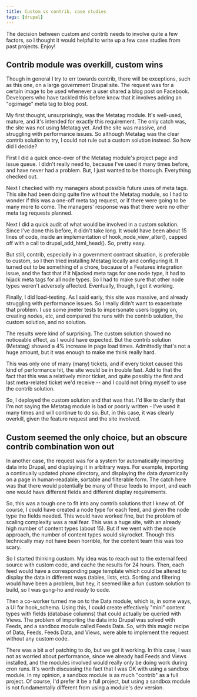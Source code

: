 ```yaml
---
title: Custom vs contrib, case studies
tags: [drupal]
---
```

The decision between custom and contrib needs to involve quite a few factors, so I thought it would helpful to write up a few case studies from past projects. Enjoy!

## Contrib module was overkill, custom wins

Though in general I try to err towards contrib, there will be exceptions, such as this one, on a large government Drupal site. The request was for a certain image to be used whenever a user shared a blog post on Facebook. Developers who have tackled this before know that it involves adding an "og:image" meta tag to blog post.

My first thought, unsurprisingly, was the Metatag module. It's well-used, mature, and it's intended for exactly this requirement. The only catch was, the site was not using Metatag yet. And the site was massive, and struggling with performance issues. So although Metatag was the clear contrib solution to try, I could not rule out a custom solution instead. So how did I decide?

First I did a quick once-over of the Metatag module's project page and issue queue. I didn't really need to, because I've used it many times before, and have never had a problem. But, I just wanted to be thorough. Everything checked out.

Next I checked with my managers about possible future uses of meta tags. This site had been doing quite fine without the Metatag module, so I had to wonder if this was a one-off meta tag request, or if there were going to be many more to come. The managers' response was that there were no other meta tag requests planned.

Next I did a quick audit of what would be involved in a custom solution. Since I've done this before, it didn't take long. It would have been about 15 lines of code, inside an implementation of hook_node_view_alter(), capped off with a call to drupal_add_html_head(). So, pretty easy.

But still, contrib, especially in a government contract situation, is preferable to custom, so I then tried installing Metatag locally and configuring it. It turned out to be something of a chore, because of a Features integration issue, and the fact that if it hijacked meta tags for one node type, it had to hijack meta tags for all node types. So I had to make sure that other node types weren't adversely affected. Eventually, though, I got it working.

Finally, I did load-testing. As I said early, this site was massive, and already struggling with performance issues. So I really didn't want to exacerbate that problem. I use some jmeter tests to impersonate users logging on, creating nodes, etc, and compared the runs with the contrib solution, the custom solution, and no solution.

The results were kind of surprising. The custom solution showed no noticeable effect, as I would have expected. But the contrib solution (Metatag) showed a 4% increase in page load times. Admittedly that's not a huge amount, but it was enough to make me think really hard.

This was only one of many (many) tickets, and if every ticket caused this kind of performance hit, the site would be in trouble fast. Add to that the fact that this was a relatively minor ticket, and quite possibly the first and last meta-related ticket we'd receive -- and I could not bring myself to use the contrib solution.

So, I deployed the custom solution and that was that. I'd like to clarify that I'm not saying the Metatag module is bad or poorly written - I've used it many times and will continue to do so. But, in this case, it was clearly overkill, given the feature request and the site involved.

## Custom seemed the only choice, but an obscure contrib combination won out

In another case, the request was for a system for automatically importing data into Drupal, and displaying it in arbitrary ways. For example, importing a continually updated phone directory, and displaying the data dynamically on a page in human-readable, sortable and filterable form. The catch here was that there would potentially be many of these feeds to import, and each one would have different fields and different display requirements.

So, this was a tough one to fit into any contrib solutions that I knew of. Of course, I could have created a node type for each feed, and given the node type the fields needed. This would have worked fine, but the problem of scaling complexity was a real fear. This was a huge site, with an already high number of content types (about 15). But if we went with the node approach, the number of content types would skyrocket. Though this technically may not have been horrible, for the content team this was too scary.

So I started thinking custom. My idea was to reach out to the external feed source with custom code, and cache the results for 24 hours. Then, each feed would have a corresponding page template which could be altered to display the data in different ways (tables, lists, etc). Sorting and filtering would have been a problem, but hey, it seemed like a fun custom solution to build, so I was gung-ho and ready to code.

Then a co-worker turned me on to the Data module, which is, in some ways, a UI for hook_schema. Using this, I could create effectively "mini" content types with fields (database columns) that could actually be queried with Views. The problem of importing the data into Drupal was solved with Feeds, and a sandbox module called Feeds Data. So, with this magic recipe of Data, Feeds, Feeds Data, and Views, were able to implement the request without any custom code.

There was a bit a of patching to do, but we got it working. In this case, I was not as worried about performance, since we already had Feeds and Views installed, and the modules involved would really only be doing work during cron runs. It's worth discussing the fact that I was OK with using a sandbox module. In my opinion, a sandbox module is as much "contrib" as a full project. Of course, I'd prefer it be a full project, but using a sandbox module is not fundamentally different from using a module's dev version.
